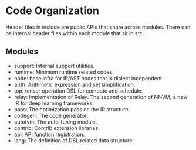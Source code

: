 <!--- Licensed to the Apache Software Foundation (ASF) under one -->
<!--- or more contributor license agreements.  See the NOTICE file -->
<!--- distributed with this work for additional information -->
<!--- regarding copyright ownership.  The ASF licenses this file -->
<!--- to you under the Apache License, Version 2.0 (the -->
<!--- "License"); you may not use this file except in compliance -->
<!--- with the License.  You may obtain a copy of the License at -->

<!---   http://www.apache.org/licenses/LICENSE-2.0 -->

<!--- Unless required by applicable law or agreed to in writing, -->
<!--- software distributed under the License is distributed on an -->
<!--- "AS IS" BASIS, WITHOUT WARRANTIES OR CONDITIONS OF ANY -->
<!--- KIND, either express or implied.  See the License for the -->
<!--- specific language governing permissions and limitations -->
<!--- under the License. -->

# Code Organization

Header files in include are public APIs that share across modules.
There can be internal header files within each module that sit in src.

## Modules
- support: Internal support utilities.
- runtime: Minimum runtime related codes.
- node: base infra for IR/AST nodes that is dialect independent.
- arith: Arithmetic expression and set simplification.
- top: tensor operation DSL for compute and schedule.
- relay: Implementation of Relay. The second generation of NNVM, a new IR for deep learning frameworks.
- pass: The optimization pass on the IR structure.
- codegen: The code generator.
- autotvm: The auto-tuning module.
- contrib: Contrib extension libraries.
- api: API function registration.
- lang: The definition of DSL related data structure.
